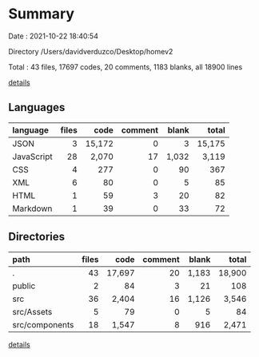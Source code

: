 # Summary

Date : 2021-10-22 18:40:54

Directory /Users/davidverduzco/Desktop/homev2

Total : 43 files,  17697 codes, 20 comments, 1183 blanks, all 18900 lines

[details](details.md)

## Languages
| language | files | code | comment | blank | total |
| :--- | ---: | ---: | ---: | ---: | ---: |
| JSON | 3 | 15,172 | 0 | 3 | 15,175 |
| JavaScript | 28 | 2,070 | 17 | 1,032 | 3,119 |
| CSS | 4 | 277 | 0 | 90 | 367 |
| XML | 6 | 80 | 0 | 5 | 85 |
| HTML | 1 | 59 | 3 | 20 | 82 |
| Markdown | 1 | 39 | 0 | 33 | 72 |

## Directories
| path | files | code | comment | blank | total |
| :--- | ---: | ---: | ---: | ---: | ---: |
| . | 43 | 17,697 | 20 | 1,183 | 18,900 |
| public | 2 | 84 | 3 | 21 | 108 |
| src | 36 | 2,404 | 16 | 1,126 | 3,546 |
| src/Assets | 5 | 79 | 0 | 5 | 84 |
| src/components | 18 | 1,547 | 8 | 916 | 2,471 |

[details](details.md)